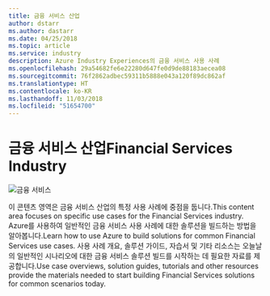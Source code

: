 ```yaml
---
title: 금융 서비스 산업
author: dstarr
ms.author: dastarr
ms.date: 04/25/2018
ms.topic: article
ms.service: industry
description: Azure Industry Experiences의 금융 서비스 사용 사례
ms.openlocfilehash: 29a54682fe6e22280d647fe0d9de88183aecea08
ms.sourcegitcommit: 76f2862adbec59311b5888e043a120f89dc862af
ms.translationtype: HT
ms.contentlocale: ko-KR
ms.lasthandoff: 11/03/2018
ms.locfileid: "51654700"
---
```

# <a name="financial-services-industry"></a><span data-ttu-id="d76b1-103">금융 서비스 산업</span><span class="sxs-lookup"><span data-stu-id="d76b1-103">Financial Services Industry</span></span>

![금융 서비스](./assets/index-assets/financial-services.png)

<span data-ttu-id="d76b1-105">이 콘텐츠 영역은 금융 서비스 산업의 특정 사용 사례에 중점을 둡니다.</span><span class="sxs-lookup"><span data-stu-id="d76b1-105">This content area focuses on specific use cases for the Financial Services industry.</span></span> <span data-ttu-id="d76b1-106">Azure를 사용하여 일반적인 금융 서비스 사용 사례에 대한 솔루션을 빌드하는 방법을 알아봅니다.</span><span class="sxs-lookup"><span data-stu-id="d76b1-106">Learn how to use Azure to build solutions for common Financial Services use cases.</span></span> <span data-ttu-id="d76b1-107">사용 사례 개요, 솔루션 가이드, 자습서 및 기타 리소스는 오늘날의 일반적인 시나리오에 대한 금융 서비스 솔루션 빌드를 시작하는 데 필요한 자료를 제공합니다.</span><span class="sxs-lookup"><span data-stu-id="d76b1-107">Use case overviews, solution guides, tutorials and other resources provide the materials needed to start building Financial Services solutions for common scenarios today.</span></span>
